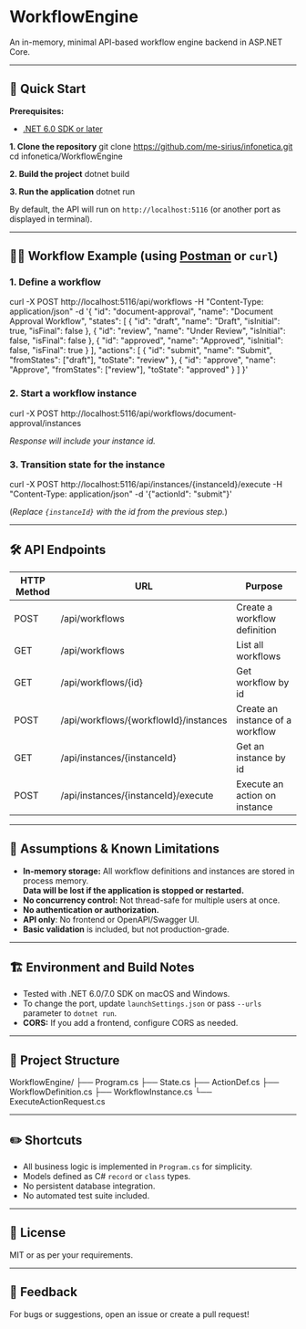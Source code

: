 # WorkflowEngine

An in-memory, minimal API-based workflow engine backend in ASP.NET Core.

---

## 🚀 Quick Start

**Prerequisites:**  
- [.NET 6.0 SDK or later](https://dotnet.microsoft.com/en-us/download)

**1. Clone the repository**
git clone https://github.com/me-sirius/infonetica.git
cd infonetica/WorkflowEngine

**2. Build the project**
dotnet build

**3. Run the application**
dotnet run

By default, the API will run on `http://localhost:5116` (or another port as displayed in terminal).

---

## 🧑‍💻 Workflow Example (using [Postman](https://www.postman.com/) or `curl`)

### 1. Define a workflow
curl -X POST http://localhost:5116/api/workflows
-H "Content-Type: application/json"
-d '{
"id": "document-approval",
"name": "Document Approval Workflow",
"states": [
{ "id": "draft", "name": "Draft", "isInitial": true, "isFinal": false },
{ "id": "review", "name": "Under Review", "isInitial": false, "isFinal": false },
{ "id": "approved", "name": "Approved", "isInitial": false, "isFinal": true }
],
"actions": [
{ "id": "submit", "name": "Submit", "fromStates": ["draft"], "toState": "review" },
{ "id": "approve", "name": "Approve", "fromStates": ["review"], "toState": "approved" }
]
}'

### 2. Start a workflow instance
curl -X POST http://localhost:5116/api/workflows/document-approval/instances

_Response will include your instance id._

### 3. Transition state for the instance
curl -X POST http://localhost:5116/api/instances/{instanceId}/execute
-H "Content-Type: application/json"
-d '{"actionId": "submit"}'

(_Replace `{instanceId}` with the id from the previous step._)

---

## 🛠️ API Endpoints

| HTTP Method | URL                                                 | Purpose                            |
|-------------|-----------------------------------------------------|------------------------------------|
| POST        | /api/workflows                                      | Create a workflow definition       |
| GET         | /api/workflows                                      | List all workflows                 |
| GET         | /api/workflows/{id}                                 | Get workflow by id                 |
| POST        | /api/workflows/{workflowId}/instances               | Create an instance of a workflow   |
| GET         | /api/instances/{instanceId}                         | Get an instance by id              |
| POST        | /api/instances/{instanceId}/execute                 | Execute an action on instance      |

---

## 📄 Assumptions & Known Limitations

- **In-memory storage:** All workflow definitions and instances are stored in process memory.  
  **Data will be lost if the application is stopped or restarted.**
- **No concurrency control:** Not thread-safe for multiple users at once.
- **No authentication or authorization.**
- **API only**: No frontend or OpenAPI/Swagger UI.
- **Basic validation** is included, but not production-grade.

---

## 🏗 Environment and Build Notes

- Tested with .NET 6.0/7.0 SDK on macOS and Windows.
- To change the port, update `launchSettings.json` or pass `--urls` parameter to `dotnet run`.
- **CORS:** If you add a frontend, configure CORS as needed.

---

## 🧩 Project Structure

WorkflowEngine/
├── Program.cs
├── State.cs
├── ActionDef.cs
├── WorkflowDefinition.cs
├── WorkflowInstance.cs
└── ExecuteActionRequest.cs

---

## ✏️ Shortcuts

- All business logic is implemented in `Program.cs` for simplicity.
- Models defined as C# `record` or `class` types.
- No persistent database integration.
- No automated test suite included.

---

## 🔗 License

MIT or as per your requirements.

---

## 💬 Feedback

For bugs or suggestions, open an issue or create a pull request!
